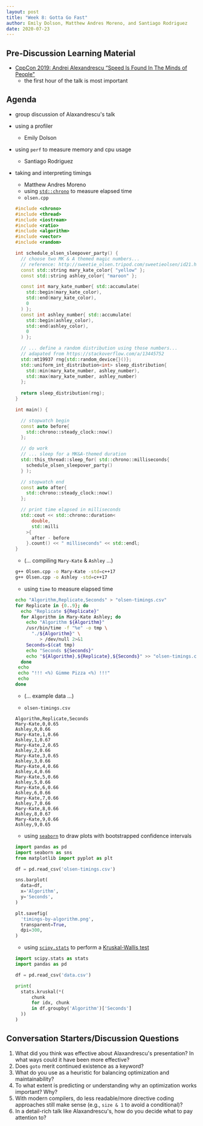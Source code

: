 ```yaml
---
layout: post
title: "Week 8: Gotta Go Fast"
author: Emily Dolson, Matthew Andres Moreno, and Santiago Rodriguez
date: 2020-07-23
---
```


## Pre-Discussion Learning Material

* [CppCon 2019: Andrei Alexandrescu “Speed Is Found In The Minds of People"](https://youtu.be/FJJTYQYB1JQ)
  * the first hour of the talk is most important

## Agenda

* group discussion of Alaxandrescu's talk
* using a profiler
  * Emily Dolson
* using `perf` to measure memory and cpu usage
  * Santiago Rodriguez
* taking and interpreting timings
  * Matthew Andres Moreno
  * using [`std::chrono`](https://en.cppreference.com/w/cpp/chrono) to measure elapsed time
  * `olsen.cpp`

  ~~~cpp
  #include <chrono>
  #include <thread>
  #include <iostream>
  #include <ratio>
  #include <algorithm>
  #include <vector>
  #include <random>

  int schedule_olsen_sleepover_party() {
    // choose two MK & A themed magic numbers...
    // reference: http://sweetie_olsen.tripod.com/sweetieolsen/id21.html
    const std::string mary_kate_color{ "yellow" };
    const std::string ashley_color{ "maroon" };

    const int mary_kate_number{ std::accumulate(
      std::begin(mary_kate_color),
      std::end(mary_kate_color),
      0
    ) };
    const int ashley_number{ std::accumulate(
      std::begin(ashley_color),
      std::end(ashley_color),
      0
    ) };

    // ... define a random distribution using those numbers...
    // adapated from https://stackoverflow.com/a/13445752
    std::mt19937 rng{std::random_device{}()};
    std::uniform_int_distribution<int> sleep_distribution{
      std::min(mary_kate_number, ashley_number),
      std::max(mary_kate_number, ashley_number)
    };
    
    return sleep_distribution(rng);
  }

  int main() {

    // stopwatch begin
    const auto before{
      std::chrono::steady_clock::now()
    };

    // do work  
    // ... sleep for a MK&A-themed duration
    std::this_thread::sleep_for( std::chrono::milliseconds{
      schedule_olsen_sleepover_party()
    } );

    // stopwatch end
    const auto after{
      std::chrono::steady_clock::now()
    };

    // print time elapsed in milliseconds 
    std::cout << std::chrono::duration<
        double,
        std::milli
      >{
        after - before
      }.count() << " milliseconds" << std::endl; 
  }
  ~~~

  * (... compiling `Mary-Kate` & `Ashley` ...)

  ~~~bash
  g++ Olsen.cpp -o Mary-Kate -std=c++17
  g++ Olsen.cpp -o Ashley -std=c++17
  ~~~

  * using `time` to measure elapsed time

  ~~~bash
  echo "Algorithm,Replicate,Seconds" > "olsen-timings.csv"
  for Replicate in {0..9}; do
    echo "Replicate ${Replicate}"
    for Algorithm in Mary-Kate Ashley; do
      echo "Algorithm ${Algorithm}"
      /usr/bin/time -f "%e" -o tmp \
        "./${Algorithm}" \
           > /dev/null 2>&1
      Seconds=$(cat tmp)
      echo "Seconds ${Seconds}"
      echo "${Algorithm},${Replicate},${Seconds}" >> "olsen-timings.csv"
    done
   echo
   echo "!!! <%) Gimme Pizza <%) !!!"
   echo
  done
  ~~~

  * (... example data ...)

  * `olsen-timings.csv`

  ~~~csv
  Algorithm,Replicate,Seconds
  Mary-Kate,0,0.65
  Ashley,0,0.66
  Mary-Kate,1,0.66
  Ashley,1,0.67
  Mary-Kate,2,0.65
  Ashley,2,0.66
  Mary-Kate,3,0.65
  Ashley,3,0.66
  Mary-Kate,4,0.66
  Ashley,4,0.66
  Mary-Kate,5,0.66
  Ashley,5,0.66
  Mary-Kate,6,0.66
  Ashley,6,0.66
  Mary-Kate,7,0.66
  Ashley,7,0.66
  Mary-Kate,8,0.66
  Ashley,8,0.67
  Mary-Kate,9,0.66
  Ashley,9,0.65
  ~~~

  * using [`seaborn`](https://seaborn.pydata.org/) to draw plots with bootstrapped confidence intervals

  ~~~python
  import pandas as pd
  import seaborn as sns
  from matplotlib import pyplot as plt

  df = pd.read_csv('olsen-timings.csv')

  sns.barplot(
    data=df,
    x='Algorithm',
    y='Seconds',
  )

  plt.savefig(
    'timings-by-algorithm.png',
    transparent=True,
    dpi=300,
  )
  ~~~

  * using [`scipy.stats`](https://docs.scipy.org/doc/scipy/reference/stats.html) to perform a [Kruskal-Wallis test](https://en.wikipedia.org/wiki/Kruskal%E2%80%93Wallis_one-way_analysis_of_variance)

  ~~~python
  import scipy.stats as stats
  import pandas as pd

  df = pd.read_csv('data.csv')

  print(
    stats.kruskal(*(
        chunk
        for idx, chunk
        in df.groupby('Algorithm')['Seconds']
    ))
  )
  ~~~

## Conversation Starters/Discussion Questions

1. What did you think was effective about Alaxandrescu's presentation?
   In what ways could it have been more effective?
2. Does `goto` merit continued existence as a keyword?
3. What do you use as a heuristic for balancing optimization and maintainability?
4. To what extent is predicting or understanding why an optimization works important?
   Why?
5. With modern compilers, do less readable/more directive coding approaches still make sense (e.g., `size & 1` to avoid a conditional)?
6. In a detail-rich talk like Alaxandrescu's, how do you decide what to pay attention to?
